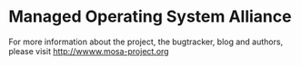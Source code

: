 Managed Operating System Alliance
=================================

For more information about the project, the bugtracker, blog and authors, please visit http://wwww.mosa-project.org
